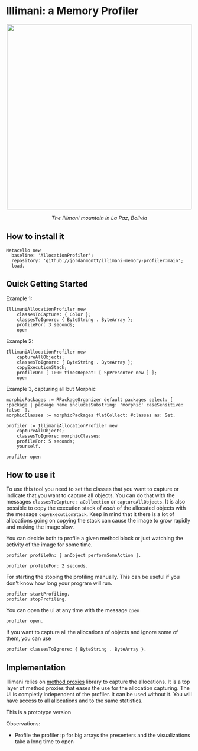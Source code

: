 # Illimani: a Memory Profiler

<p align="center">
  <img src="https://cdn.fstoppers.com/styles/full/s3/photos/171592/10/30/1d2b5ac3df32b99cd9a22454527e04ff.jpg" width="500">
</p>

<p align="center">
  <em>The Illimani mountain in La Paz, Bolivia</em>
</p>

## How to install it

```st
Metacello new
  baseline: 'AllocationProfiler';
  repository: 'github://jordanmontt/illimani-memory-profiler:main';
  load.
```

## Quick Getting Started

Example 1:

```st
IllimaniAllocationProfiler new
	classesToCapture: { Color };
	classesToIgnore: { ByteString . ByteArray };
	profileFor: 3 seconds;
	open
```

Example 2:

```st
IllimaniAllocationProfiler new
	captureAllObjects;
	classesToIgnore: { ByteString . ByteArray };
	copyExecutionStack;
	profileOn: [ 1000 timesRepeat: [ SpPresenter new ] ];
	open
```

Example 3, capturing all but Morphic

```st
morphicPackages := RPackageOrganizer default packages select: [ :package | package name includesSubstring: 'morphic' caseSensitive: false  ].
morphicClasses := morphicPackages flatCollect: #classes as: Set.

profiler := IllimaniAllocationProfiler new
	captureAllObjects;
	classesToIgnore: morphicClasses;
	profileFor: 5 seconds;
	yourself.
	
profiler open
```

## How to use it

To use this tool you need to set the classes that you want to capture or indicate that you want to capture all objects. You can do that with the messages `classesToCapture: aCollection` or `captureAllObjects`. It is also possible to copy the execution stack of *each* of the allocated objects with the message `copyExecutionStack`. Keep in mind that it there is a lot of allocations going on copying the stack can cause the image to grow rapidly and making the image slow.

You can decide both to profile a given method block or just watching the activity of the image for some time.

```st
profiler profileOn: [ anObject performSomeAction ].

profiler profileFor: 2 seconds.
```

For starting the stoping the profiling manually. This can be useful if you don't know how long your program will run.

```st
profiler startProfiling.
profiler stopProfiling.
```

You can open the ui at any time with the message `open`

```st
profiler open.
```

If you want to capture all the allocations of objects and ignore some of them, you can use 

```st
profiler classesToIgnore: { ByteString . ByteArray }.
```

## Implementation

Illimani relies on [method proxies](https://github.com/pharo-contributions/MethodProxies) library to capture the allocations. It is a top layer of method proxies that eases the use for the allocation capturing. The UI is completly independent of the profiler. It can be used without it. You will have access to all allocations and to the same statistics.

This is a prototype version

Observations:

- Profile the profiler :p for big arrays the presenters and the visualizations take a long time to open
